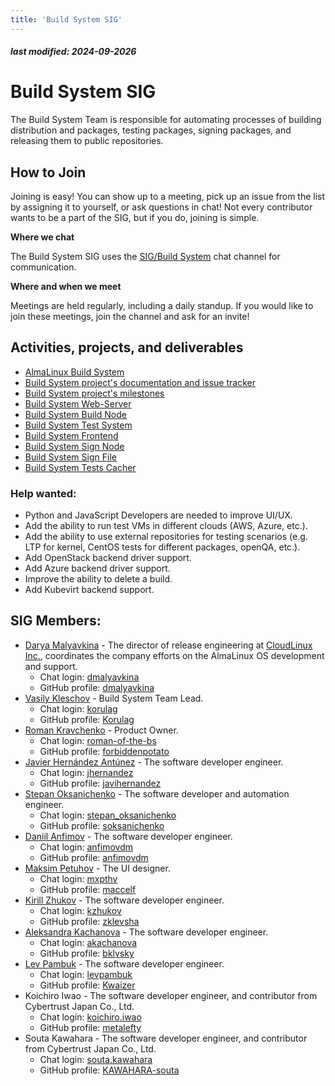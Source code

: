 ```yaml
---
title: 'Build System SIG'
---
```


##### last modified: 2024-09-2026

# Build System SIG

The Build System Team is responsible for automating processes of building distribution and packages, testing packages, signing packages, and releasing them to public repositories.

## How to Join

Joining is easy! You can show up to a meeting, pick up an issue from the list by assigning it to yourself, or ask questions in chat! Not every contributor wants to be a part of the SIG, but if you do, joining is simple. 

**Where we chat**

The Build System SIG uses the [SIG/Build System](https://chat.almalinux.org/almalinux/channels/build-system) chat channel for communication.

**Where and when we meet**

Meetings are held regularly, including a daily standup. If you would like to join these meetings, join the channel and ask for an invite!

## Activities, projects, and deliverables

* [AlmaLinux Build System](https://build.almalinux.org/)
* [Build System project's documentation and issue tracker](https://github.com/AlmaLinux/build-system)
* [Build System project's milestones](https://github.com/AlmaLinux/build-system/milestones)
* [Build System Web-Server](https://github.com/AlmaLinux/albs-web-server)
* [Build System Build Node](https://github.com/AlmaLinux/albs-node)
* [Build System Test System](https://github.com/AlmaLinux/alts)
* [Build System Frontend](https://github.com/AlmaLinux/albs-frontend)
* [Build System Sign Node](https://github.com/AlmaLinux/albs-sign-node)
* [Build System Sign File](https://github.com/AlmaLinux/albs-sign-file)
* [Build System Tests Cacher](https://github.com/AlmaLinux/alma-tests-cacher)

### Help wanted:

* Python and JavaScript Developers are needed to improve UI/UX.
* Add the ability to run test VMs in different clouds (AWS, Azure, etc.).
* Add the ability to use external repositories for testing scenarios (e.g. LTP for kernel, CentOS tests for different packages, openQA, etc.).
* Add OpenStack backend driver support.
* Add Azure backend driver support.
* Improve the ability to delete a build.
* Add Kubevirt backend support.

## SIG Members:

* [Darya Malyavkina](mailto:dmalyavkina@almalinux.org) - The director of release engineering at [CloudLinux Inc.](https://cloudlinux.com/), coordinates the company efforts on the AlmaLinux OS development and support.
  * Chat login: [dmalyavkina](https://chat.almalinux.org/almalinux/messages/@dmalyavkina)
  * GitHub profile: [dmalyavkina](https://github.com/dmalyavkina)
* [Vasily Kleschov](mailto:vkleschov@cloudlinux.com) - Build System Team Lead.
  * Chat login: [korulag](https://chat.almalinux.org/almalinux/messages/@korulag)
  * GitHub profile: [Korulag](https://github.com/Korulag)
* [Roman Kravchenko](mailto:rkravchenko@cloudlinux.com) - Product Owner.
  * Chat login: [roman-of-the-bs](https://chat.almalinux.org/almalinux/messages/@roman-of-the-bs)
  * GitHub profile: [forbiddenpotato](https://github.com/forbiddenpotato)
* [Javier Hernández Antúnez](mailto:jhernandez@cloudlinux.com) - The software developer engineer.
  * Chat login: [jhernandez](https://chat.almalinux.org/almalinux/messages/@jhernandez)
  * GitHub profile: [javihernandez](https://github.com/javihernandez)
* [Stepan Oksanichenko](mailto:soksanichenko@cloudlinux.com) - The software developer and automation engineer.
  * Chat login: [stepan_oksanichenko](https://chat.almalinux.org/almalinux/messages/@stepan_oksanichenko)
  * GitHub profile: [soksanichenko](https://github.com/soksanichenko)
* [Daniil Anfimov](mailto:danfimov@cloudlinux.com) - The software developer engineer.
  * Chat login: [anfimovdm](https://chat.almalinux.org/almalinux/messages/@anfimovdm)
  * GitHub profile: [anfimovdm](https://github.com/anfimovdm)
* [Maksim Petuhov](mailto:mpetuhov@cloudlinux.com) - The UI designer.
  * Chat login: [mxpthv](https://chat.almalinux.org/almalinux/messages/@mxpthv)
  * GitHub profile: [maccelf](https://github.com/maccelf)
* [Kirill Zhukov](mailto:kzhukov@cloudlinux.com) - The software developer engineer.
  * Chat login: [kzhukov](https://chat.almalinux.org/almalinux/messages/@kzhukov)
  * GitHub profile: [zklevsha](https://github.com/zklevsha)
* [Aleksandra Kachanova](mailto:akachanova@cloudlinux.com) - The software developer engineer.
  * Chat login: [akachanova](https://chat.almalinux.org/almalinux/messages/@akachanova)
  * GitHub profile: [bklvsky](https://github.com/bklvsky)
* [Lev Pambuk](mailto:lpambuk@cloudlinux.com) - The software developer engineer.
  * Chat login: [levpambuk](https://chat.almalinux.org/almalinux/messages/@levpambuk)
  * GitHub profile: [Kwaizer](https://github.com/Kwaizer)
* Koichiro Iwao - The software developer engineer, and contributor from Cybertrust Japan Co., Ltd.
  * Chat login: [koichiro.iwao](https://chat.almalinux.org/almalinux/messages/@koichiro.iwao)
  * GitHub profile: [metalefty](https://github.com/metalefty)
* Souta Kawahara - The software developer engineer, and contributor from Cybertrust Japan Co., Ltd.
  * Chat login: [souta.kawahara](https://chat.almalinux.org/almalinux/messages/@souta.kawahara)
  * GitHub profile: [KAWAHARA-souta](https://github.com/KAWAHARA-souta)

